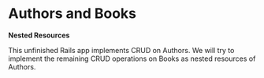 Authors and Books
=================

__Nested Resources__

This unfinished Rails app implements CRUD on Authors. We will try to
implement the remaining CRUD operations on Books as nested resources
of Authors.




